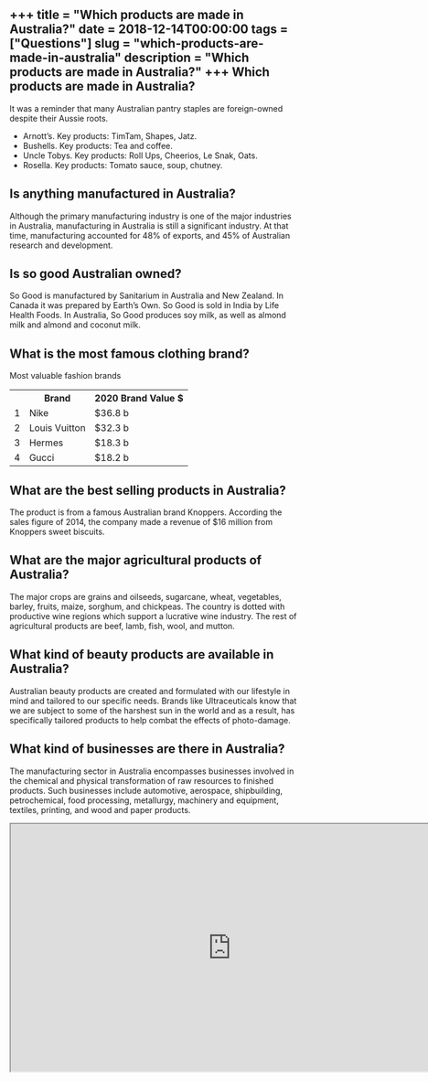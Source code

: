 +++
title = "Which products are made in Australia?"
date = 2018-12-14T00:00:00
tags = ["Questions"]
slug = "which-products-are-made-in-australia"
description = "Which products are made in Australia?"
+++
Which products are made in Australia?
-------------------------------------

It was a reminder that many Australian pantry staples are foreign-owned despite their Aussie roots.

- Arnott’s. Key products: TimTam, Shapes, Jatz.
- Bushells. Key products: Tea and coffee.
- Uncle Tobys. Key products: Roll Ups, Cheerios, Le Snak, Oats.
- Rosella. Key products: Tomato sauce, soup, chutney.

Is anything manufactured in Australia?
--------------------------------------

Although the primary manufacturing industry is one of the major industries in Australia, manufacturing in Australia is still a significant industry. At that time, manufacturing accounted for 48% of exports, and 45% of Australian research and development.

Is so good Australian owned?
----------------------------

So Good is manufactured by Sanitarium in Australia and New Zealand. In Canada it was prepared by Earth’s Own. So Good is sold in India by Life Health Foods. In Australia, So Good produces soy milk, as well as almond milk and almond and coconut milk.

What is the most famous clothing brand?
---------------------------------------

Most valuable fashion brands

<table><tr><th></th><th>Brand</th><th>2020 Brand Value $</th></tr><tr><td>1</td><td>Nike</td><td>$36.8 b</td></tr><tr><td>2</td><td>Louis Vuitton</td><td>$32.3 b</td></tr><tr><td>3</td><td>Hermes</td><td>$18.3 b</td></tr><tr><td>4</td><td>Gucci</td><td>$18.2 b</td></tr></table>

What are the best selling products in Australia?
------------------------------------------------

The product is from a famous Australian brand Knoppers. According the sales figure of 2014, the company made a revenue of $16 million from Knoppers sweet biscuits.

What are the major agricultural products of Australia?
------------------------------------------------------

The major crops are grains and oilseeds, sugarcane, wheat, vegetables, barley, fruits, maize, sorghum, and chickpeas. The country is dotted with productive wine regions which support a lucrative wine industry. The rest of agricultural products are beef, lamb, fish, wool, and mutton.

What kind of beauty products are available in Australia?
--------------------------------------------------------

Australian beauty products are created and formulated with our lifestyle in mind and tailored to our specific needs. Brands like Ultraceuticals know that we are subject to some of the harshest sun in the world and as a result, has specifically tailored products to help combat the effects of photo-damage.

What kind of businesses are there in Australia?
-----------------------------------------------

The manufacturing sector in Australia encompasses businesses involved in the chemical and physical transformation of raw resources to finished products. Such businesses include automotive, aerospace, shipbuilding, petrochemical, food processing, metallurgy, machinery and equipment, textiles, printing, and wood and paper products.

<iframe allow="accelerometer; autoplay; clipboard-write; encrypted-media; gyroscope; picture-in-picture" allowfullscreen="" class="__youtube_prefs__  epyt-is-override  no-lazyload" data-no-lazy="1" data-origheight="433" data-origwidth="770" data-skipgform_ajax_framebjll="" height="433" id="_ytid_28564" loading="lazy" src="https://www.youtube.com/embed/Jm-4H2tjhZc?enablejsapi=1&autoplay=0&cc_load_policy=0&cc_lang_pref=&iv_load_policy=1&loop=0&modestbranding=0&rel=1&fs=1&playsinline=0&autohide=2&theme=dark&color=red&controls=1&" title="YouTube player" width="770"></iframe>